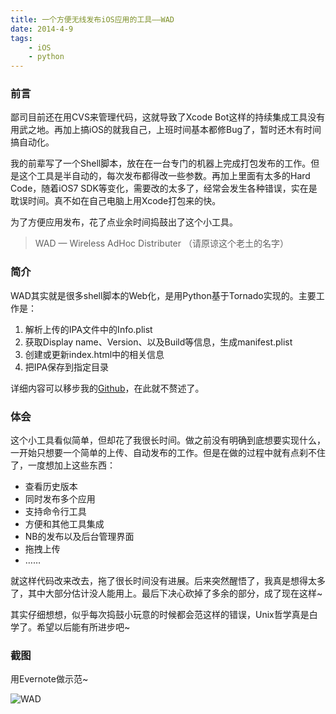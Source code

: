 ```yaml
---
title: 一个方便无线发布iOS应用的工具——WAD
date: 2014-4-9
tags:
    - iOS
    - python
---
```


### 前言

鄙司目前还在用CVS来管理代码，这就导致了Xcode Bot这样的持续集成工具没有用武之地。再加上搞iOS的就我自己，上班时间基本都修Bug了，暂时还木有时间搞自动化。

我的前辈写了一个Shell脚本，放在在一台专门的机器上完成打包发布的工作。但是这个工具是半自动的，每次发布都得改一些参数。再加上里面有太多的Hard Code，随着iOS7 SDK等变化，需要改的太多了，经常会发生各种错误，实在是耽误时间。真不如在自己电脑上用Xcode打包来的快。

为了方便应用发布，花了点业余时间捣鼓出了这个小工具。

> WAD — Wireless AdHoc Distributer （请原谅这个老土的名字）

### 简介

WAD其实就是很多shell脚本的Web化，是用Python基于Tornado实现的。主要工作是：

1. 解析上传的IPA文件中的Info.plist
2. 获取Display name、Version、以及Build等信息，生成manifest.plist
3. 创建或更新index.html中的相关信息
4. 把IPA保存到指定目录

详细内容可以移步我的[Github](https://github.com/zqqf16/wad)，在此就不赘述了。

### 体会

这个小工具看似简单，但却花了我很长时间。做之前没有明确到底想要实现什么，一开始只想要一个简单的上传、自动发布的工作。但是在做的过程中就有点刹不住了，一度想加上这些东西：

* 查看历史版本
* 同时发布多个应用
* 支持命令行工具
* 方便和其他工具集成
* NB的发布以及后台管理界面
* 拖拽上传
* ……

就这样代码改来改去，拖了很长时间没有进展。后来突然醒悟了，我真是想得太多了，其中大部分估计没人能用上。最后下决心砍掉了多余的部分，成了现在这样~

其实仔细想想，似乎每次捣鼓小玩意的时候都会范这样的错误，Unix哲学真是白学了。希望以后能有所进步吧~

### 截图

用Evernote做示范~

![WAD](http://zorro-blog.qiniudn.com/wad.png)
